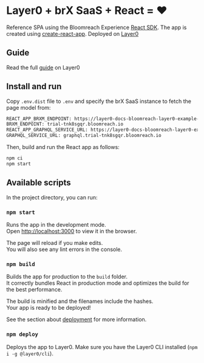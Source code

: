 # Layer0 + brX SaaS + React = ♥️

Reference SPA using the Bloomreach Experience [React SDK](https://www.npmjs.com/package/@bloomreach/react-sdk).
The app is created using [create-react-app](https://github.com/facebook/create-react-app).
Deployed on [Layer0](https://docs.layer0.co/guides/bloomreach)

## Guide

Read the full [guide](https://docs.layer0.co/guides/bloomreach) on Layer0

## Install and run

Copy `.env.dist` file to `.env` and specify the brX SaaS instance to fetch the page model from:

```bash
REACT_APP_BRXM_ENDPOINT: https://layer0-docs-bloomreach-layer0-example-saas-default.layer0-limelight.link/api
BRXM_ENDPOINT: trial-tnk8sgqr.bloomreach.io
REACT_APP_GRAPHQL_SERVICE_URL: https://layer0-docs-bloomreach-layer0-example-saas-default.layer0-limelight.link/graphql
GRAPHQL_SERVICE_URL: graphql.trial-tnk8sgqr.bloomreach.io
```

Then, build and run the React app as follows:

```bash
npm ci
npm start
```

## Available scripts

In the project directory, you can run:

### `npm start`

Runs the app in the development mode.<br>
Open <http://localhost:3000> to view it in the browser.

The page will reload if you make edits.<br>
You will also see any lint errors in the console.

### `npm build`

Builds the app for production to the `build` folder.<br>
It correctly bundles React in production mode and optimizes the build for the best performance.

The build is minified and the filenames include the hashes.<br>
Your app is ready to be deployed!

See the section about [deployment](https://facebook.github.io/create-react-app/docs/deployment) for more information.

### `npm deploy`

Deploys the app to Layer0. Make sure you have the Layer0 CLI installed (`npm i -g @layer0/cli`).
